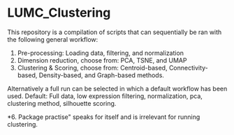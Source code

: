 # LUMC_Clustering

This repository is a compilation of scripts that can sequentially be ran with the following general workflow:
1. Pre-processing: Loading data, filtering, and normalization
2. Dimension reduction, choose from: PCA, TSNE, and UMAP
3. Clustering & Scoring, choose from: Centroid-based, Connectivity-based, Density-based, and Graph-based methods. 

Alternatively a full run can be selected in which a default workflow has been used.
Default: Full data, low expression filtering, normalization, pca, clustering method, silhouette scoring.

*6. Package practise" speaks for itself and is irrelevant for running clustering.
